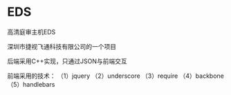# EDS
高清庭审主机EDS

深圳市捷视飞通科技有限公司的一个项目

后端采用C++实现，只通过JSON与前端交互

前端采用的技术：
  （1）jquery
  （2）underscore
  （3）require
  （4）backbone
  （5）handlebars
